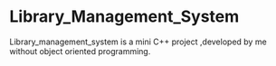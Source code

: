 # Library_Management_System
Library_management_system is a mini  C++ project ,developed by me without object oriented programming.
